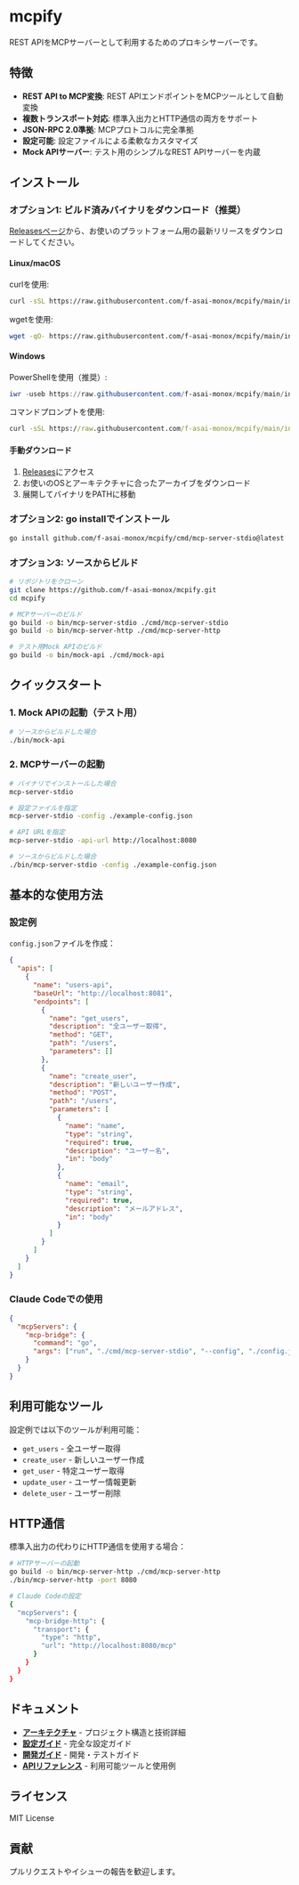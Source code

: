# mcpify

REST APIをMCPサーバーとして利用するためのプロキシサーバーです。

## 特徴

- **REST API to MCP変換**: REST APIエンドポイントをMCPツールとして自動変換
- **複数トランスポート対応**: 標準入出力とHTTP通信の両方をサポート
- **JSON-RPC 2.0準拠**: MCPプロトコルに完全準拠
- **設定可能**: 設定ファイルによる柔軟なカスタマイズ
- **Mock APIサーバー**: テスト用のシンプルなREST APIサーバーを内蔵

## インストール

### オプション1: ビルド済みバイナリをダウンロード（推奨）

[Releasesページ](https://github.com/f-asai-monox/mcpify/releases)から、お使いのプラットフォーム用の最新リリースをダウンロードしてください。

#### Linux/macOS

curlを使用:
```bash
curl -sSL https://raw.githubusercontent.com/f-asai-monox/mcpify/main/install.sh | bash
```

wgetを使用:
```bash
wget -qO- https://raw.githubusercontent.com/f-asai-monox/mcpify/main/install.sh | bash
```

#### Windows

PowerShellを使用（推奨）:
```powershell
iwr -useb https://raw.githubusercontent.com/f-asai-monox/mcpify/main/install.ps1 | iex
```

コマンドプロンプトを使用:
```cmd
curl -sSL https://raw.githubusercontent.com/f-asai-monox/mcpify/main/install.bat -o install.bat && install.bat
```

#### 手動ダウンロード
1. [Releases](https://github.com/f-asai-monox/mcpify/releases)にアクセス
2. お使いのOSとアーキテクチャに合ったアーカイブをダウンロード
3. 展開してバイナリをPATHに移動

### オプション2: go installでインストール
```bash
go install github.com/f-asai-monox/mcpify/cmd/mcp-server-stdio@latest
```

### オプション3: ソースからビルド
```bash
# リポジトリをクローン
git clone https://github.com/f-asai-monox/mcpify.git
cd mcpify

# MCPサーバーのビルド
go build -o bin/mcp-server-stdio ./cmd/mcp-server-stdio
go build -o bin/mcp-server-http ./cmd/mcp-server-http

# テスト用Mock APIのビルド
go build -o bin/mock-api ./cmd/mock-api
```

## クイックスタート

### 1. Mock APIの起動（テスト用）
```bash
# ソースからビルドした場合
./bin/mock-api
```

### 2. MCPサーバーの起動
```bash
# バイナリでインストールした場合
mcp-server-stdio

# 設定ファイルを指定
mcp-server-stdio -config ./example-config.json

# API URLを指定
mcp-server-stdio -api-url http://localhost:8080

# ソースからビルドした場合
./bin/mcp-server-stdio -config ./example-config.json
```

## 基本的な使用方法

### 設定例
`config.json`ファイルを作成：

```json
{
  "apis": [
    {
      "name": "users-api",
      "baseUrl": "http://localhost:8081",
      "endpoints": [
        {
          "name": "get_users",
          "description": "全ユーザー取得",
          "method": "GET",
          "path": "/users",
          "parameters": []
        },
        {
          "name": "create_user",
          "description": "新しいユーザー作成",
          "method": "POST",
          "path": "/users",
          "parameters": [
            {
              "name": "name",
              "type": "string",
              "required": true,
              "description": "ユーザー名",
              "in": "body"
            },
            {
              "name": "email",
              "type": "string",
              "required": true,
              "description": "メールアドレス",
              "in": "body"
            }
          ]
        }
      ]
    }
  ]
}
```

### Claude Codeでの使用
```json
{
  "mcpServers": {
    "mcp-bridge": {
      "command": "go",
      "args": ["run", "./cmd/mcp-server-stdio", "--config", "./config.json"]
    }
  }
}
```

## 利用可能なツール

設定例では以下のツールが利用可能：
- `get_users` - 全ユーザー取得
- `create_user` - 新しいユーザー作成
- `get_user` - 特定ユーザー取得
- `update_user` - ユーザー情報更新
- `delete_user` - ユーザー削除

## HTTP通信

標準入出力の代わりにHTTP通信を使用する場合：

```bash
# HTTPサーバーの起動
go build -o bin/mcp-server-http ./cmd/mcp-server-http
./bin/mcp-server-http -port 8080

# Claude Codeの設定
{
  "mcpServers": {
    "mcp-bridge-http": {
      "transport": {
        "type": "http",
        "url": "http://localhost:8080/mcp"
      }
    }
  }
}
```

## ドキュメント

- **[アーキテクチャ](docs/ARCHITECTURE.md)** - プロジェクト構造と技術詳細
- **[設定ガイド](docs/CONFIGURATION.md)** - 完全な設定ガイド
- **[開発ガイド](docs/DEVELOPMENT.md)** - 開発・テストガイド
- **[APIリファレンス](docs/API-REFERENCE.md)** - 利用可能ツールと使用例

## ライセンス

MIT License

## 貢献

プルリクエストやイシューの報告を歓迎します。